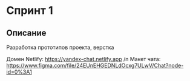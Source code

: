 # Спринт 1

## Описание

Разработка прототипов проекта, верстка

Домен Netlify: https://yandex-chat.netlify.app
/n
Макет чата: https://www.figma.com/file/24EUnEHGEDNLdOcxg7ULwV/Chat?node-id=0%3A1
